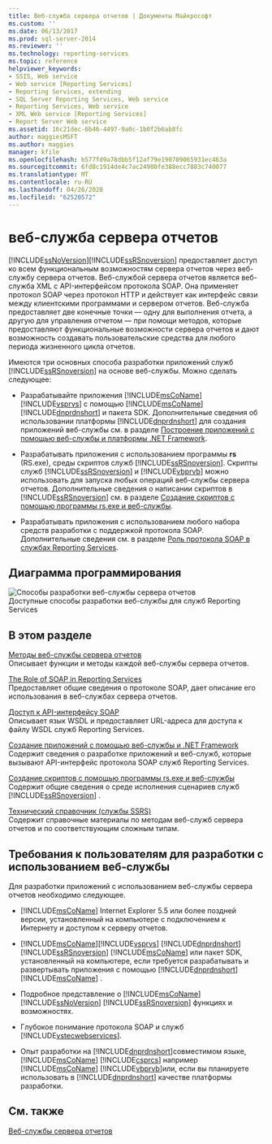 ```yaml
---
title: Веб-служба сервера отчетов | Документы Майкрософт
ms.custom: ''
ms.date: 06/13/2017
ms.prod: sql-server-2014
ms.reviewer: ''
ms.technology: reporting-services
ms.topic: reference
helpviewer_keywords:
- SSIS, Web service
- Web service [Reporting Services]
- Reporting Services, extending
- SQL Server Reporting Services, Web service
- Reporting Services, Web service
- XML Web service [Reporting Services]
- Report Server Web service
ms.assetid: 16c21dec-6b46-4497-9a0c-1b0f2b6ab8fc
author: maggiesMSFT
ms.author: maggies
manager: kfile
ms.openlocfilehash: b577fd9a78dbb5f12af79e190709065931ec463a
ms.sourcegitcommit: 6fd8c1914de4c7ac24900fe388ecc7883c740077
ms.translationtype: MT
ms.contentlocale: ru-RU
ms.lasthandoff: 04/26/2020
ms.locfileid: "62520572"
---
```

# <a name="report-server-web-service"></a>веб-служба сервера отчетов
  [!INCLUDE[ssNoVersion](../../includes/ssnoversion-md.md)][!INCLUDE[ssRSnoversion](../../includes/ssrsnoversion-md.md)] предоставляет доступ ко всем функциональным возможностям сервера отчетов через веб-службу сервера отчетов. Веб-службой сервера отчетов является веб-служба XML с API-интерфейсом протокола SOAP. Она применяет протокол SOAP через протокол HTTP и действует как интерфейс связи между клиентскими программами и сервером отчетов. Веб-служба предоставляет две конечные точки — одну для выполнения отчета, а другую для управления отчетом — при помощи методов, которые предоставляют функциональные возможности сервера отчетов и дают возможность создавать пользовательские средства для любого периода жизненного цикла отчетов.  
  
 Имеются три основных способа разработки приложений служб [!INCLUDE[ssRSnoversion](../../includes/ssrsnoversion-md.md)] на основе веб-службы. Можно сделать следующее:  
  
-   Разрабатывайте приложения [!INCLUDE[msCoName](../../includes/msconame-md.md)] [!INCLUDE[vsprvs](../../includes/vsprvs-md.md)] с помощью [!INCLUDE[msCoName](../../includes/msconame-md.md)] [!INCLUDE[dnprdnshort](../../includes/dnprdnshort-md.md)] и пакета SDK. Дополнительные сведения об использовании платформы [!INCLUDE[dnprdnshort](../../includes/dnprdnshort-md.md)] для создания приложений веб-службы см. в разделе [Построение приложений с помощью веб-службы и платформы .NET Framework](../report-server-web-service/net-framework/building-applications-using-the-web-service-and-the-net-framework.md).  
  
-   Разрабатывать приложения с использованием программы **rs** (RS.exe), среды скриптов служб [!INCLUDE[ssRSnoversion](../../includes/ssrsnoversion-md.md)]. Скрипты служб [!INCLUDE[ssRSnoversion](../../includes/ssrsnoversion-md.md)] и [!INCLUDE[vbprvb](../../includes/vbprvb-md.md)] можно использовать для запуска любых операций веб-службы сервера отчетов. Дополнительные сведения о написании скриптов в [!INCLUDE[ssRSnoversion](../../includes/ssrsnoversion-md.md)] см. в разделе [Создание скриптов с помощью программы rs.exe и веб-службы](../tools/script-with-the-rs-exe-utility-and-the-web-service.md).  
  
-   Разрабатывать приложения с использованием любого набора средств разработки с поддержкой протокола SOAP. Дополнительные сведения см. в разделе [Роль протокола SOAP в службах Reporting Services](../report-server-web-service/the-role-of-soap-in-reporting-services.md).  
  
## <a name="programming-diagram"></a>Диаграмма программирования  
 ![Способы разработки веб-службы сервера отчетов](../../../2014/reporting-services/media/reportserviceswebserviceprog-01.gif "Способы разработки веб-службы сервера отчетов")  
Доступные способы разработки веб-службы для служб Reporting Services  
  
## <a name="in-this-section"></a>В этом разделе  
 [Методы веб-службы сервера отчетов](../report-server-web-service/methods/report-server-web-service-methods.md)  
 Описывает функции и методы каждой веб-службы сервера отчетов.  
  
 [The Role of SOAP in Reporting Services](../report-server-web-service/the-role-of-soap-in-reporting-services.md)  
 Предоставляет общие сведения о протоколе SOAP, дает описание его использования в веб-службах сервера отчетов.  
  
 [Доступ к API-интерфейсу SOAP](../report-server-web-service/accessing-the-soap-api.md)  
 Описывает язык WSDL и предоставляет URL-адреса для доступа к файлу WSDL служб Reporting Services.  
  
 [Создание приложений с помощью веб-службы и .NET Framework](../report-server-web-service/net-framework/building-applications-using-the-web-service-and-the-net-framework.md)  
 Содержит сведения о разработке приложений и веб-служб, которые вызывают API-интерфейс протокола SOAP служб Reporting Services.  
  
 [Создание скриптов с помощью программы rs.exe и веб-службы](../tools/script-with-the-rs-exe-utility-and-the-web-service.md)  
 Содержит общие сведения о среде исполнения сценариев служб [!INCLUDE[ssRSnoversion](../../includes/ssrsnoversion-md.md)] .  
  
 [Технический справочник (службы SSRS)](../../../2014/reporting-services/technical-reference-ssrs.md)  
 Содержит справочные материалы по методам веб-служб сервера отчетов и по соответствующим сложным типам.  
  
## <a name="user-requirements-for-web-service-development"></a>Требования к пользователям для разработки с использованием веб-службы  
 Для разработки приложений с использованием веб-службы сервера отчетов необходимо следующее.  
  
-   [!INCLUDE[msCoName](../../includes/msconame-md.md)] Internet Explorer 5.5 или более поздней версии, установленный на компьютере с подключением к Интернету и доступом к серверу отчетов.  
  
-   [!INCLUDE[msCoName](../../includes/msconame-md.md)][!INCLUDE[vsprvs](../../includes/vsprvs-md.md)] [!INCLUDE[dnprdnshort](../../includes/dnprdnshort-md.md)] [!INCLUDE[ssRSnoversion](../../includes/ssrsnoversion-md.md)] [!INCLUDE[msCoName](../../includes/msconame-md.md)] или пакет SDK, установленный на компьютере, если требуется разрабатывать и развертывать приложения с помощью [!INCLUDE[dnprdnshort](../../includes/dnprdnshort-md.md)] [!INCLUDE[msCoName](../../includes/msconame-md.md)] .  
  
-   Подробное представление о [!INCLUDE[msCoName](../../includes/msconame-md.md)] [!INCLUDE[ssNoVersion](../../includes/ssnoversion-md.md)] [!INCLUDE[ssRSnoversion](../../includes/ssrsnoversion-md.md)] функциях и возможностях.  
  
-   Глубокое понимание протокола SOAP и служб [!INCLUDE[vstecwebservices](../../includes/vstecwebservices-md.md)].  
  
-   Опыт разработки на [!INCLUDE[dnprdnshort](../../includes/dnprdnshort-md.md)]совместимом языке, [!INCLUDE[msCoName](../../includes/msconame-md.md)] [!INCLUDE[csprcs](../../includes/csprcs-md.md)] например [!INCLUDE[msCoName](../../includes/msconame-md.md)] [!INCLUDE[vbprvb](../../includes/vbprvb-md.md)]или, если вы планируете использовать в [!INCLUDE[dnprdnshort](../../includes/dnprdnshort-md.md)] качестве платформы разработки.  
  
## <a name="see-also"></a>См. также  
 [Веб-службы сервера отчетов](../report-server-web-service/report-server-web-service.md)  
  
  
